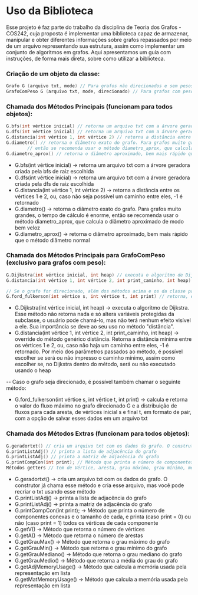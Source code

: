 # Uso da Biblioteca

Esse projeto é faz parte do trabalho da disciplina de Teoria dos Grafos - COS242, cuja proposta é implementar uma biblioteca capaz de armazenar, manipular e 
obter diferentes informações sobre grafos repassados por meio de um arquivo representando sua estrutura, assim como implementar um conjunto de algoritmos em grafos. 
Aqui apresentamos um guia com instruções, de forma mais direta, sobre como utilizar a biblioteca. 

### Criação de um objeto da classe:

```cpp
Grafo G (arquivo txt, mode) // Para grafos não direcionados e sem pesos nas arestas
GrafoComPeso G (arquivo txt, mode, direcionado) // Para grafos com pesos nas arestas, podendo ser definido se o grafo é ou não direcionado
```

### Chamada dos Métodos Principais (funcionam para todos objetos):

```cpp
G.bfs(int vértice inicial) // retorna um arquivo txt com a árvore geradora criada pela bfs
G.dfs(int vértice inicial) // retorna um arquivo txt com a árvore geradora criada pela dfs
G.distancia(int vértice 1, int vértice 2) // retorna a distância entre os vértices 1 e 2, ou, caso não seja possível um caminho entre eles, -1 é retornado
G.diametro() // retorna o diâmetro exato do grafo. Para grafos muito grandes, o tempo de cálculo é enorme,
		// então se recomenda usar o método diametro_aprox, que calcula o diâmetro aproximado de modo bem veloz
G.diametro_aprox() // retorna o diâmetro aproximado, bem mais rápido que o método diâmetro normal
```

- G.bfs(int vértice inicial) → retorna um arquivo txt com a árvore geradora criada pela bfs de raiz escolhida
- G.dfs(int vértice inicial) → retorna um arquivo txt com a árvore geradora criada pela dfs de raiz escolhida
- G.distancia(int vértice 1, int vértice 2) → retorna a distância entre os vértices 1 e 2, ou, caso não seja possível um caminho entre eles, -1 é retornado
- G.diametro() → retorna o diâmetro exato do grafo. Para grafos muito grandes, o tempo de cálculo é enorme, então se recomenda usar o método diametro_aprox, que calcula o diâmetro aproximado de modo bem veloz
- G.diametro_aprox() → retorna o diâmetro aproximado, bem mais rápido que o método diâmetro normal

### Chamada dos Métodos Principais para GrafoComPeso (exclusivo para grafos com peso):
```cpp
G.Dijkstra(int vértice inicial, int heap) // executa o algoritmo de Dijkstra, para uso prático use o método Distância
G.distancia(int vértice 1, int vértice 2, int print_caminho, int heap) // calcula a distância entre os vértices 1 e 2, a partir do algoritmo de Dijkstra

// Se o grafo for direcionado, além dos métodos acima e os da classe pai:
G.ford_fulkerson(int vértice s, int vértice t, int print) // retorna, em formato de pair o fluxo máximo entre os vértices s e t na rede de fluxo, junto da distribuição de fluxo por aresta 
```
- G.Dijkstra(int vértice inicial, int heap) → executa o algoritmo de Dijkstra. Esse método não retorna nada e só altera variáveis protegidas da subclasse, o usuário pode chamá-lo, mas não terá nenhum efeito visível a ele. Sua importância se deve ao seu uso no método "distância".
- G.distancia(int vértice 1, int vértice 2, int print_caminho, int heap) → override do método genérico distância. Retorna a distância mínima entre os vértices 1 e 2, ou, caso não haja um caminho entre eles, -1 é retornado. Por meio dos parâmetros passados ao método, é possível escolher se será ou não impresso o caminho mínimo, assim como escolher se, no Dijkstra dentro do método, será ou não executado usando o heap

-- Caso o grafo seja direcionado, é possível também chamar o seguinte método:
- G.ford_fulkerson(int vértice s, int vértice t, int print) -> calcula e retorna o valor do fluxo máximo no grafo direcionado G e a distribuição de fluxos para cada aresta, de vértices inicial s e final t, em formato de pair, com a opção de salvar esses dados em um arquivo txt


### Chamada dos Métodos Extras (funcionam para todos objetos):

```cpp
G.geradortxt() // cria um arquivo txt com os dados do grafo. O construtor já chama esse método e cria esse arquivo, mas você pode recriar o txt usando esse método
G.printListAdj() // printa a lista de adjacência do grafo
G.printListAdj() // printa a matriz de adjacência do grafo
G.printCompCon(int print); // Método que printa o número de componentes conexas e o tamanho de cada, e printa (caso print = 0) ou não (caso print = 1) todos os vértices de cada componente
Métodos getters // tem de Vértice, aresta, grau máximo, grau mínimo, média do grau, mediana do grau e compcon (ajustar isso, o método retorna compcon mas isso não é printavel)
```

- G.geradortxt() → cria um arquivo txt com os dados do grafo. O construtor já chama esse método e cria esse arquivo, mas você pode recriar o txt usando esse método
- G.printListAdj() → printa a lista de adjacência do grafo
- G.printListAdj() → printa a matriz de adjacência do grafo
- G.printCompCon(int print); → Método que printa o número de componentes conexas e o tamanho de cada, e printa (caso print = 0) ou não (caso print = 1) todos os vértices de cada componente
- G.getV() → Método que retorna o número de vértices
- G.getA() → Método que retorna o número de arestas
- G.getGrauMax() → Método que retorna o grau máximo do grafo
- G.getGrauMin() → Método que retorna o  grau mínimo do grafo
- G.getGrauMediano() → Método que retorna o grau mediano do grafo
- G.getGrauMedio() → Método que retorna a média do grau do grafo
- G.getAdjMemoryUsage() → Método que calcula a memória usada pela representação em lista
- G.getMatMemoryUsage() → Método que calcula a memória usada pela representação em lista

